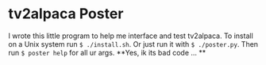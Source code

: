 # tv2alpaca Poster
I wrote this little program to help me interface and test tv2alpaca.
To install on a Unix system run ```$ ./install.sh```.
Or just run it with ```$ ./poster.py```.
Then run ```$ poster help``` for all ur args.
**Yes, ik its bad code ... **
